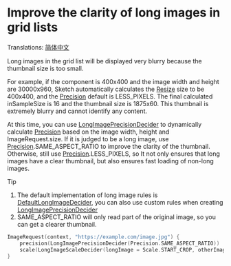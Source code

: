 # Improve the clarity of long images in grid lists

Translations: [简体中文](long_image_grid_thumbnails_zh.md)

Long images in the grid list will be displayed very blurry because the thumbnail size is too small.

For example, if the component is 400x400 and the image width and height are 30000x960, Sketch
automatically calculates the [Resize] size to be 400x400, and the [Precision] default is
LESS_PIXELS. The final calculated inSampleSize is 16 and the thumbnail size is 1875x60. This
thumbnail is extremely blurry and cannot identify any content.

At this time, you can use [LongImagePrecisionDecider] to dynamically calculate [Precision] based
on the image width, height and ImageRequest.size. If it is judged to be a long image,
use [Precision].SAME_ASPECT_RATIO to improve the clarity of the thumbnail. Otherwise, still
use [Precision].LESS_PIXELS, so It not only ensures that long images have a clear thumbnail, but
also ensures fast loading of non-long images.

> [!TIP]
> 1. The default implementation of long image rules is [DefaultLongImageDecider], you can also use
     custom rules when creating [LongImagePrecisionDecider]
> 2. SAME_ASPECT_RATIO will only read part of the original image, so you can get a clearer
     thumbnail.

```kotlin
ImageRequest(context, "https://example.com/image.jpg") {
    precision(LongImagePrecisionDecider(Precision.SAME_ASPECT_RATIO))
    scale(LongImageScaleDecider(longImage = Scale.START_CROP, otherImage = Scale.CENTER_CROP))
}
```

[Sketch]: ../../sketch-core/src/commonMain/kotlin/com/github/panpf/sketch/Sketch.common.kt

[Resize]: ../../sketch-core/src/commonMain/kotlin/com/github/panpf/sketch/resize/Resize.kt

[Precision]: ../../sketch-core/src/commonMain/kotlin/com/github/panpf/sketch/resize/Precision.kt

[LongImagePrecisionDecider]: ../../sketch-core/src/commonMain/kotlin/com/github/panpf/sketch/resize/PrecisionDecider.kt

[DefaultLongImageDecider]: ../../sketch-core/src/commonMain/kotlin/com/github/panpf/sketch/resize/LongImageDecider.kt